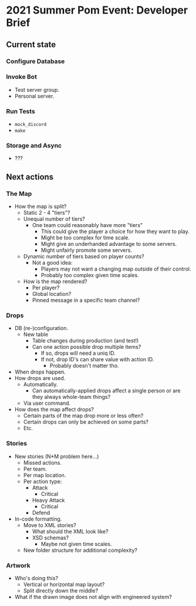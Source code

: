 # 2021 Summer Pom Event: Developer Brief

## Current state

### Configure Database

### Invoke Bot

- Test server group.
- Personal server.

### Run Tests

- `mock_discord`
- `make`

### Storage and Async

- ???

## Next actions

### The Map

- How the map is split?
  - Static 2 - 4 "tiers"?
  - Unequal number of tiers?
    - One team could reasonably have more "tiers"
      - This could give the player a choice for how they
        want to play.
      - Might be too complex for time scale.
      - Might give an underhanded advantage to some servers.
      - Might unfairly promote some servers.
  - Dynamic number of tiers based on player counts?
    - Not a good idea:
      - Players may not want a changing map outside of their
        control.
      - Probably too complex given time scales.
  - How is the map rendered?
    - Per player?
    - Global location?
    - Pinned message in a specific team channel?

### Drops

- DB (re-)configuration.
  - New table
    - Table changes during production (and test!)
    - Can one action possible drop multiple items?
      - If so, drops will need a uniq ID.
      - If not, drop ID's can share value with action ID.
        - Probably doesn't matter tho.
- When drops happen.
- How drops are used.
  - Automatically.
    - Can automatically-applied drops affect a single person
      or are they always whole-team things?
  - Via user command.
- How does the map affect drops?
  - Certain parts of the map drop more or less often?
  - Certain drops can only be achieved on some parts?
  - Etc.

### Stories

- New stories (N*M problem here...)
  - Missed actions.
  - Per team.
  - Per map location.
  - Per action type:
    - Attack
      - Critical
    - Heavy Attack
      - Critical
    - Defend
- In-code formatting.
  - Move to XML stories?
    - What should the XML look like?
    - XSD schemas?
      - Maybe not given time scales.
  - New folder structure for additional complexity?

### Artwork

- Who's doing this?
  - Vertical or horizontal map layout?
  - Split directly down the middle?
- What if the drawn image does not align with engineered
  system?

<!-- vim: tw=60 ts=2 sw=2 expandtab
 -->
